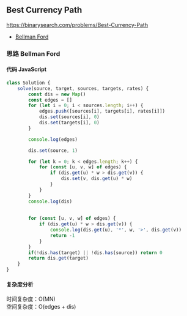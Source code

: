 ## Best Currency Path
https://binarysearch.com/problems/Best-Currency-Path

- [Bellman Ford](#思路-Bellman-Ford)

### 思路 Bellman Ford

#### 代码 JavaScript

```JavaScript
class Solution {
    solve(source, target, sources, targets, rates) {
        const dis = new Map()
        const edges = []
        for (let i = 0; i < sources.length; i++) {
            edges.push([sources[i], targets[i], rates[i]])
            dis.set(sources[i], 0)
            dis.set(targets[i], 0)
        }

        console.log(edges)

        dis.set(source, 1)

        for (let k = 0; k < edges.length; k++) {
            for (const [u, v, w] of edges) {
                if (dis.get(u) * w > dis.get(v)) {
                    dis.set(v, dis.get(u) * w)
                }
            }
        }
        console.log(dis)
        
        
        for (const [u, v, w] of edges) {
            if (dis.get(u) * w > dis.get(v)) {
                console.log(dis.get(u), '*', w, '>', dis.get(v))
                return -1
            }
        }
        if(!dis.has(target) || !dis.has(source)) return 0
        return dis.get(target)
    }
}

```

#### 复杂度分析
时间复杂度：O(MN) </br>
空间复杂度：O(edges + dis)
